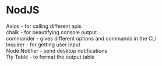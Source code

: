 # NodJS

Axios  - for calling different apis <br/>
chalk  - for beautifying console output <br/>
commander - gives different options and commands in the CLI <br/>
Inquirer  - for getting user input  <br/>
Node Notifier - send desktop notifications <br/>
Tty Table     - to format the output table <br/>

